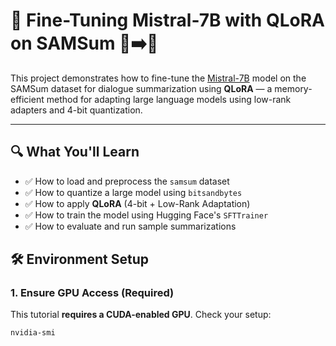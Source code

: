 # 🧠 Fine-Tuning Mistral-7B with QLoRA on SAMSum 📄➡️🧾

This project demonstrates how to fine-tune the [Mistral-7B](https://huggingface.co/mistralai/Mistral-7B-v0.1) model on the SAMSum dataset for dialogue summarization using **QLoRA** — a memory-efficient method for adapting large language models using low-rank adapters and 4-bit quantization.

---

## 🔍 What You'll Learn

- ✅ How to load and preprocess the `samsum` dataset
- ✅ How to quantize a large model using `bitsandbytes`
- ✅ How to apply **QLoRA** (4-bit + Low-Rank Adaptation)
- ✅ How to train the model using Hugging Face's `SFTTrainer`
- ✅ How to evaluate and run sample summarizations

## 🛠️ Environment Setup

### 1. Ensure GPU Access (Required)
This tutorial **requires a CUDA-enabled GPU**. Check your setup:

```bash
nvidia-smi


